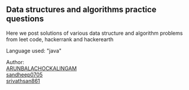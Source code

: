 ## Data structures and algorithms practice questions

Here we post solutions of various data structure and algorithm problems from leet code, hackerrank and hackerearth

Language used: "java"

Author:
<br>
<a href="https://github.com/ARUNBALACHOCKALINGAM">ARUNBALACHOCKALINGAM</a><br/>
<a href="https://github.com/sandheep0705">sandheep0705</a><br/>
<a href="https://github.com/srivathsan861">srivathsan861</a>

